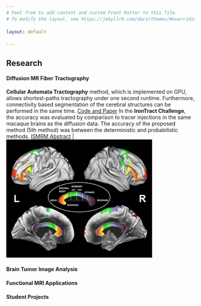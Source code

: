 ```yaml
---
# Feel free to add content and custom Front Matter to this file.
# To modify the layout, see https://jekyllrb.com/docs/themes/#overriding-theme-defaults

layout: default

---
```

## Research

#### Diffusion MR Fiber Tractography
**Cellular Automata Tractography** method, which is implemented on GPU, allows shortest-paths tractography under one second runtime. Furthermore, connectivity based segmentation of the cerebral structures can be performed in the same time. [Code and Paper](https://github.com/andachamamci/CATractography) In the **IronTract Challenge**, the accuracy was evaluated by comparison to tracer injections in the same macaque brains as the diffusion data. The accuracy of the proposed method (5th method) was between the deterministic and probabilistic methods. [ISMRM Abstract](/docs/challenge_ISMRM_final.pdf) | ![Image](/img/catractography-fig9.jpg)
 
#### Brain Tumor Image Analysis

#### Functional MRI Applications

#### Student Projects
